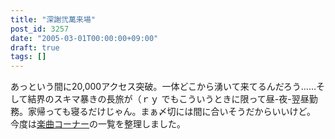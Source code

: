 ```yaml
---
title: "深謝弐萬来場"
post_id: 3257
date: "2005-03-01T00:00:00+09:00"
draft: true
tags: []
---
```



あっという間に20,000アクセス突破。一体どこから湧いて来てるんだろう……そして結界のスキマ暴きの長旅が（ｒｙ でもこういうときに限って昼-夜-翌昼勤務。家帰っても寝るだけじゃん。まぁ〆切には間に合いそうだからいいけど。 今度は[楽曲コーナー](https://danmaq.com/category/products/musics)の一覧を整理しました。

